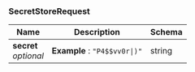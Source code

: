 
<a name="secretstorerequest"></a>
### SecretStoreRequest

|Name|Description|Schema|
|---|---|---|
|**secret**  <br>*optional*|**Example** : `"P4$$vv0r\|)"`|string|



